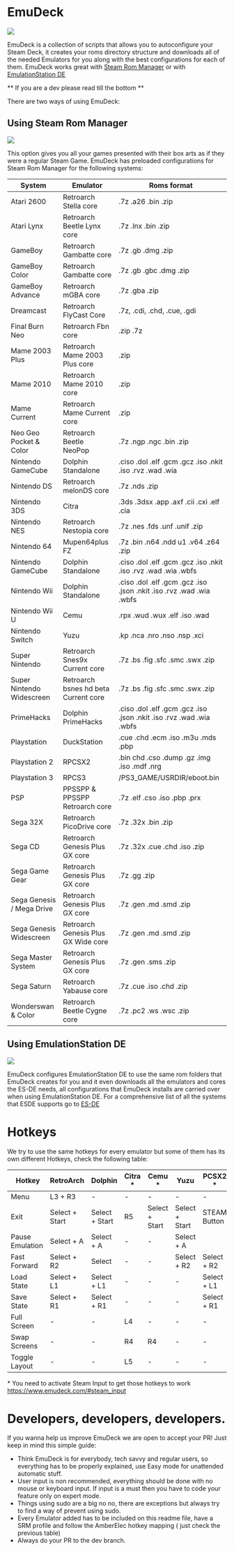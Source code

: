 # EmuDeck

<img src="https://www.emudeck.com/img/hero.png">

EmuDeck is a collection of scripts that allows you to autoconfigure your Steam Deck, it creates your roms directory structure and downloads all of the needed Emulators for you along with the best configurations for each of them. EmuDeck works great with [Steam Rom Manager](https://github.com/SteamGridDB/steam-rom-manager) or with [EmulationStation DE](https://es-de.org)

** If you are a dev please read till the bottom **

There are two ways of using EmuDeck:

## Using Steam Rom Manager

<img src="https://www.emudeck.com/img/ss1.png">

This option gives you all your games presented with their box arts as if they were a regular Steam Game.
EmuDeck has preloaded configurations for Steam Rom Manager for the following systems:

| System                    | Emulator                             | Roms format                                                          |
| ------------------------- | ------------------------------------ | -------------------------------------------------------------------- |
| Atari 2600                | Retroarch Stella core                | .7z .a26 .bin .zip                                                   |
| Atari Lynx                | Retroarch Beetle Lynx core           | .7z .lnx .bin .zip                                                   |
| GameBoy                   | Retroarch Gambatte core              | .7z .gb .dmg .zip                                                    |
| GameBoy Color             | Retroarch Gambatte core              | .7z .gb .gbc .dmg .zip                                               |
| GameBoy Advance           | Retroarch mGBA core                  | .7z .gba .zip                                                        |
| Dreamcast                 | Retroarch FlyCast Core               | .7z, .cdi, .chd, .cue, .gdi                                          |
| Final Burn Neo            | Retroarch Fbn core                   | .zip .7z                                                             |
| Mame 2003 Plus            | Retroarch Mame 2003 Plus core        | .zip                                                                 |
| Mame 2010                 | Retroarch Mame 2010 core             | .zip                                                                 |
| Mame Current              | Retroarch Mame Current core          | .zip                                                                 |
| Neo Geo Pocket & Color    | Retroarch Beetle NeoPop              | .7z .ngp .ngc .bin .zip                                              |
| Nintendo GameCube         | Dolphin Standalone                   | .ciso .dol .elf .gcm .gcz .iso .nkit .iso .rvz .wad .wia             |
| Nintendo DS               | Retroarch melonDS core               | .7z .nds .zip                                                        |
| Nintendo 3DS              | Citra                                | .3ds .3dsx .app .axf .cii .cxi .elf .cia                             |
| Nintendo NES              | Retroarch Nestopia core              | .7z .nes .fds .unf .unif .zip                                        |
| Nintendo 64               | Mupen64plus FZ                       | .7z .bin .n64 .ndd u1 .v64 .z64 .zip                                 |
| Nintendo GameCube         | Dolphin Standalone                   | .ciso .dol .elf .gcm .gcz .iso .nkit .iso .rvz .wad .wia .wbfs       |
| Nintendo Wii              | Dolphin Standalone                   | .ciso .dol .elf .gcm .gcz .iso .json .nkit .iso .rvz .wad .wia .wbfs |
| Nintendo Wii U            | Cemu                                 | .rpx .wud .wux .elf .iso .wad                                        |
| Nintendo Switch           | Yuzu                                 | .kp .nca .nro .nso .nsp .xci                                         |
| Super Nintendo            | Retroarch Snes9x Current core        | .7z .bs .fig .sfc .smc .swx .zip                                     |
| Super Nintendo Widescreen | Retroarch bsnes hd beta Current core | .7z .bs .fig .sfc .smc .swx .zip                                     |
| PrimeHacks                | Dolphin PrimeHacks                   | .ciso .dol .elf .gcm .gcz .iso .json .nkit .iso .rvz .wad .wia .wbfs |
| Playstation               | DuckStation                          | .cue .chd .ecm .iso .m3u .mds .pbp                                   |
| Playstation 2             | RPCSX2                               | .bin chd .cso .dump .gz .img .iso .mdf .nrg                          |
| Playstation 3             | RPCS3                                | /PS3_GAME/USRDIR/eboot.bin                                           |
| PSP                       | PPSSPP & PPSSPP Retroarch core       | .7z .elf .cso .iso .pbp .prx                                         |
| Sega 32X                  | Retroarch PicoDrive core             | .7z .32x .bin .zip                                                   |
| Sega CD                   | Retroarch Genesis Plus GX core       | .7z .32x .cue .chd .iso .zip                                         |
| Sega Game Gear            | Retroarch Genesis Plus GX core       | .7z .gg .zip                                                         |
| Sega Genesis / Mega Drive | Retroarch Genesis Plus GX core       | .7z .gen .md .smd .zip                                               |
| Sega Genesis Widescreen   | Retroarch Genesis Plus GX Wide core  | .7z .gen .md .smd .zip                                               |
| Sega Master System        | Retroarch Genesis Plus GX core       | .7z .gen .sms .zip                                                   |
| Sega Saturn               | Retroarch Yabause core               | .7z .cue .iso .chd .zip                                              |
| Wonderswan & Color        | Retroarch Beetle Cygne core          | .7z .pc2 .ws .wsc .zip                                               |

## Using EmulationStation DE

<img src="https://es-de.org/____impro/1/onewebmedia/ES-DE_logo.png?etag=%226071-6041244a%22&sourceContentType=image%2Fpng&ignoreAspectRatio&resize=240%2B168">

EmuDeck configures EmulationStation DE to use the same rom folders that EmuDeck creates for you and it even downloads all the emulators and cores the ES-DE needs, all configurations that EmuDeck installs are carried over when using EmulationStation DE. For a comprehensive list of all the systems that ESDE supports go to [ES-DE](https://es-de.org)

# Hotkeys

We try to use the same hotkeys for every emulator but some of them has its own different Hotkeys, check the following table:

|  Hotkey         | RetroArch      | Dolphin        | Citra \* | Cemu \*        | Yuzu           | PCSX2 \*     | RPCS3        |
| --------------- | -------------- | -------------- | -------- | -------------- | -------------- | ------------ | ------------ |
| Menu            | L3 + R3        | -              | -        | -              | -              | -            | -            |
| Exit            | Select + Start | Select + Start | R5       | Select + Start | Select + Start | STEAM Button | STEAM Button |
| Pause Emulation | Select + A     | Select + A     | -        | -              | Select + A     |              | -            |
| Fast Forward    | Select + R2    | Select         | -        | -              | Select + R2    | Select + R2  | -            |
| Load State      | Select + L1    | Select + L1    | -        | -              | -              | Select + L1  | -            |
| Save State      | Select + R1    | Select + R1    | -        | -              | -              | Select + R1  | -            |
| Full Screen     | -              | -              | L4       | -              | -              | -            | -            |
| Swap Screens    | -              | -              | R4       | R4             | -              | -            | -            |
| Toggle Layout   | -              | -              | L5       | -              | -              | -            | -            |

\* You need to activate Steam Input to get those hotkeys to work https://www.emudeck.com/#steam_input

# Developers, developers, developers.

If you wanna help us improve EmuDeck we are open to accept your PR! Just keep in mind this simple guide:

- Think EmuDeck is for everybody, tech savvy and regular users, so everything has to be properly explained, use Easy mode for unattended automatic stuff.
- User input is non recommended, everything should be done with no mouse or keyboard input. If input is a must then you have to code your feature only on expert mode.
- Things using sudo are a big no no, there are exceptions but always try to find a way of prevent using sudo.
- Every Emulator added has to be included on this readme file, have a SRM profile and follow the AmberElec hotkey mapping ( just check the previous table)
- Always do your PR to the dev branch.
